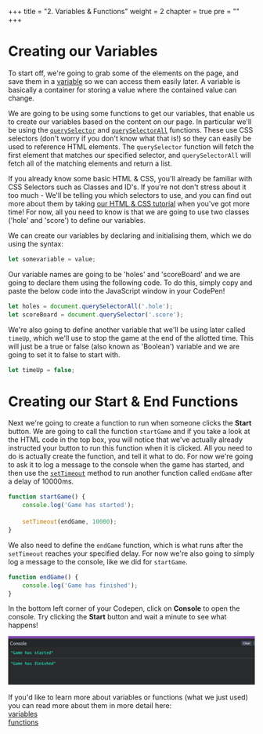 +++
title = "2. Variables & Functions"
weight = 2
chapter = true
pre = ""
+++

# Creating our Variables

To start off, we're going to grab some of the elements on the page, and save them in a [variable](https://developer.mozilla.org/en-US/docs/Learn/JavaScript/First_steps/Variables#what_is_a_variable) so we can access them easily later. A variable is basically a container for storing a value where the contained value can change.

We are going to be using some functions to get our variables, that enable us to create our variables based on the content on our page. In particular we'll be using the [`querySelector`](https://developer.mozilla.org/en-US/docs/Web/API/Document/querySelector) and [`querySelectorAll`](https://developer.mozilla.org/en-US/docs/Web/API/Document/querySelectorAll) functions. These use CSS selectors (don't worry if you don't know what that is!) so they can easily be used to reference HTML elements. The `querySelector` function will fetch the first element that matches our specified selector, and `querySelectorAll` will fetch all of the matching elements and return a list.

If you already know some basic HTML & CSS, you'll already be familiar with CSS Selectors such as Classes and ID's. If you're not don't stress about it too much - We'll be telling you which selectors to use, and you can find out more about them by taking [our HTML & CSS tutorial](https://shecodes-tutorials.netlify.app/html_and_css_intro/) when you've got more time! For now, all you need to know is that we are going to use two classes ('hole' and 'score') to define our variables.

We can create our variables by declaring and initialising them, which we do using the syntax:

```js
let somevariable = value;
```

Our variable names are going to be 'holes' and 'scoreBoard' and we are going to declare them using the following code. To do this, simply copy and paste the below code into the JavaScript window in your CodePen!

```js
let holes = document.querySelectorAll('.hole');
let scoreBoard = document.querySelector('.score');
```

We're also going to define another variable that we'll be using later called `timeUp`, which we'll use to stop the game at the end of the allotted time. This will just be a true or false (also known as 'Boolean') variable and we are going to set it to false to start with.

```js
let timeUp = false;
```

# Creating our Start & End Functions

Next we're going to create a function to run when someone clicks the **Start** button. We are going to call the function `startGame` and if you take a look at the HTML code in the top box, you will notice that we've actually already instructed your button to run this function when it is clicked. All you need to do is actually create the function, and tell it what to do. For now we're going to ask it to log a message to the console when the game has started, and then use the [`setTimeout`](https://developer.mozilla.org/en-US/docs/Web/API/WindowOrWorkerGlobalScope/setTimeout) method to run another function called `endGame` after a delay of 10000ms.

```js
function startGame() {
    console.log('Game has started');

    setTimeout(endGame, 10000);
}
```

We also need to define the `endGame` function, which is what runs after the `setTimeout` reaches your specified delay. For now we're also going to simply log a message to the console, like we did for `startGame`.

```js
function endGame() {
    console.log('Game has finished');
}
```

In the bottom left corner of your Codepen, click on **Console** to open the console. Try clicking the **Start** button and wait a minute to see what happens!

![](images/console_screenshot.png)

If you'd like to learn more about variables or functions (what we just used) you can read more about them in more detail here:  
[variables](https://developer.mozilla.org/en-US/docs/Learn/JavaScript/First_steps/Variables)  
[functions](https://developer.mozilla.org/en-US/docs/Learn/JavaScript/Building_blocks/Functions)
